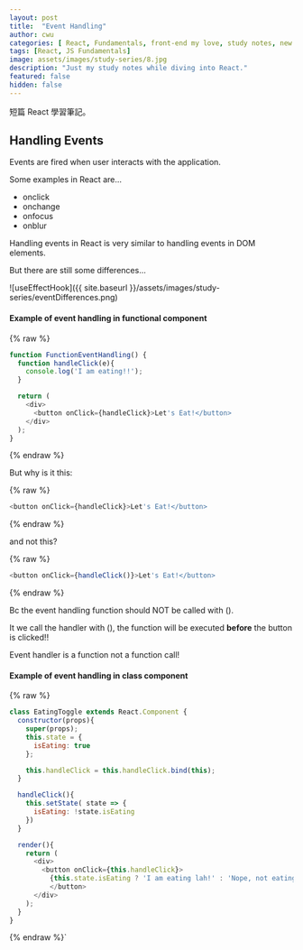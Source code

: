 ```yaml
---
layout: post
title:  "Event Handling"
author: cwu
categories: [ React, Fundamentals, front-end my love, study notes, new framework! ]
tags: [React, JS Fundamentals]
image: assets/images/study-series/8.jpg
description: "Just my study notes while diving into React."
featured: false
hidden: false
---
```


短篇 React 學習筆記。

## Handling Events

Events are fired when user interacts with the application.

Some examples in React are...
- onclick
- onchange
- onfocus
- onblur

Handling events in React is very similar to handling events in DOM elements.

<span class="highlight-text">But there are still some differences...</span>

![useEffectHook]({{ site.baseurl }}/assets/images/study-series/eventDifferences.png)


#### Example of event handling in functional component

{% raw %}
```javascript
function FunctionEventHandling() {
  function handleClick(e){
    console.log('I am eating!!');
  }

  return (
    <div>
      <button onClick={handleClick}>Let's Eat!</button>
    </div>
  );
}
```
{% endraw %}

But why is it this:

{% raw %}
```javascript
<button onClick={handleClick}>Let's Eat!</button>
```
{% endraw %}

and not this?

{% raw %}
```javascript
<button onClick={handleClick()}>Let's Eat!</button>
```
{% endraw %}

<span class="highlight-text">Bc the event handling function should NOT be called with ().</span>

It we call the handler with (), the function will be executed <strong>before</strong> the button is clicked!!

<span class="highlight-text">Event handler is a function not a function call!</span>


#### Example of event handling in class component

{% raw %}
```javascript
class EatingToggle extends React.Component {
  constructor(props){
    super(props);
    this.state = {
      isEating: true
    };

    this.handleClick = this.handleClick.bind(this);
  }

  handleClick(){
    this.setState( state => {
      isEating: !state.isEating
    })
  }

  render(){
    return (
      <div>
        <button onClick={this.handleClick}>
          {this.state.isEating ? 'I am eating lah!' : 'Nope, not eating'}
          </button>
      </div>
    );
  }
}
```
{% endraw %}`